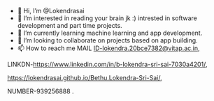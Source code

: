 - 👋 Hi, I’m @Lokendrasai
- 👀 I’m interested in reading your brain jk :) intrested in software development and part time projects. 
- 🌱 I’m currently learning machine learning and app development.
- 💞️ I’m looking to collaborate on projects based on app building. 
- 📫 How to reach me 
MAIL ID-lokendra.20bce7382@vitap.ac.in,                 
 
LINKDN-https://www.linkedin.com/in/b-lokendra-sri-sai-7030a4201/,

https://lokendrasai.github.io/Bethu.Lokendra-Sri-Sai/,

NUMBER-939256888 .


<!---
Lokendrasai/Lokendrasai is a ✨ special ✨ repository because its `README.md` (this file) appears on your GitHub profile.
You can click the Preview link to take a look at your changes.
--->
